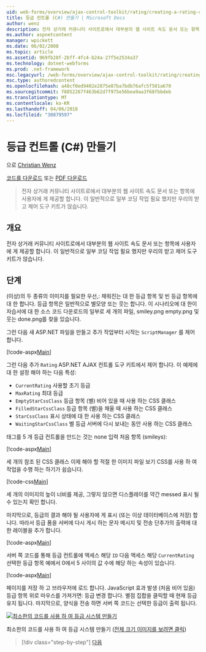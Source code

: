 ```yaml
---
uid: web-forms/overview/ajax-control-toolkit/rating/creating-a-rating-control-cs
title: 등급 컨트롤 (C#) 만들기 | Microsoft Docs
author: wenz
description: 전자 상거래 커뮤니티 사이트로에서 대부분의 웹 사이트 속도 문서 또는 항목에 사용자에 게 제공할 합니다. 이 일반적으로 일부 코딩 작업 필요 하지만 대 한는 중...
ms.author: aspnetcontent
manager: wpickett
ms.date: 06/02/2008
ms.topic: article
ms.assetid: 969fb28f-2bff-4fc4-b24a-27f5e2534a37
ms.technology: dotnet-webforms
ms.prod: .net-framework
msc.legacyurl: /web-forms/overview/ajax-control-toolkit/rating/creating-a-rating-control-cs
msc.type: authoredcontent
ms.openlocfilehash: a48cf0ed9402e2875e87ba7bdb76afc5f501a670
ms.sourcegitcommit: f8852267f463b62d7f975e56bea9aa3f68fbbdeb
ms.translationtype: MT
ms.contentlocale: ko-KR
ms.lasthandoff: 04/06/2018
ms.locfileid: "30879597"
---
```

<a name="creating-a-rating-control-c"></a>등급 컨트롤 (C#) 만들기
====================
으로 [Christian Wenz](https://github.com/wenz)

[코드를 다운로드](http://download.microsoft.com/download/9/3/f/93f8daea-bebd-4821-833b-95205389c7d0/rating0.cs.zip) 또는 [PDF 다운로드](http://download.microsoft.com/download/2/d/c/2dc10e34-6983-41d4-9c08-f78f5387d32b/rating0CS.pdf)

> 전자 상거래 커뮤니티 사이트로에서 대부분의 웹 사이트 속도 문서 또는 항목에 사용자에 게 제공할 합니다. 이 일반적으로 일부 코딩 작업 필요 했지만 우리의 받고 제어 도구 키트가 않습니다.


## <a name="overview"></a>개요

전자 상거래 커뮤니티 사이트로에서 대부분의 웹 사이트 속도 문서 또는 항목에 사용자에 게 제공할 합니다. 이 일반적으로 일부 코딩 작업 필요 했지만 우리의 받고 제어 도구 키트가 않습니다.

## <a name="steps"></a>단계

(이상)의 두 종류의 이미지를 필요한 우선,: 채워진는 대 한 등급 항목 및 빈 등급 항목에 대 한 합니다. 등급 항목은 일반적으로 별모양 또는 웃는 합니다. 이 시나리오에 대 한이 자습서에 대 한 소스 코드 다운로드의 일부로 세 개의 파일, smiley.png empty.png 및 웃는 done.png를 찾을 있습니다.

그런 다음 새 ASP.NET 파일을 만들고 추가 작업부터 시작는 `ScriptManager` 를 제어 합니다.

[!code-aspx[Main](creating-a-rating-control-cs/samples/sample1.aspx)]

그런 다음 추가 `Rating` ASP.NET AJAX 컨트롤 도구 키트에서 제어 합니다. 이 예제에 대 한 설정 해야 하는 다음 특성:

- `CurrentRating` 사용할 초기 등급
- `MaxRating` 최대 등급
- `EmptyStarCssClass` 등급 항목 (별) 비어 있을 때 사용 하는 CSS 클래스
- `FilledStarCssClass` 등급 항목 (별)을 채울 때 사용 하는 CSS 클래스
- `StarCssClass` 표시 상태에 대 한 사용 하는 CSS 클래스
- `WaitingStarCssClass` 별 등급 서버에 다시 보내는 동안 사용 하는 CSS 클래스

태그를 5 개 등급 컨트롤을 만드는 것는 none 입력 처음 항목 (smileys):

[!code-aspx[Main](creating-a-rating-control-cs/samples/sample2.aspx)]

세 개의 참조 된 CSS 클래스 이제 해야 할 적절 한 이미지 파일 보기 CSS를 사용 하 여 작업을 수행 하는 하기가 쉽습니다.

[!code-css[Main](creating-a-rating-control-cs/samples/sample3.css)]

세 개의 이미지의 높이 너비를 제공, 그렇지 않으면 디스플레이를 약간 messed 표시 될 수 있는지 확인 합니다.

마지막으로, 등급의 결과 해야 될 사용자에 게 표시 (또는 이상 데이터베이스에 저장) 합니다. 따라서 등급 폼을 서버에 다시 게시 하는 문자 메시지 및 전송 단추가의 출력에 대 한 레이블을 추가 합니다.

[!code-aspx[Main](creating-a-rating-control-cs/samples/sample4.aspx)]

서버 쪽 코드를 통해 등급 컨트롤에 액세스 해당 `ID` 다음 액세스 해당 `CurrentRating` 선택한 등급 항목 예에서 0에서 5 사이의 값 수에 해당 하는 속성이 있습니다.

[!code-aspx[Main](creating-a-rating-control-cs/samples/sample5.aspx)]

페이지를 저장 하 고 브라우저에 로드 합니다. JavaScript 효과 발생 (처음 비어 있음) 등급 항목 위로 마우스를 가져가면: 등급 변경 합니다. 별점 집합을 클릭할 때 현재 등급 유지 됩니다. 마지막으로, 양식을 전송 하면 서버 쪽 코드는 선택한 등급이 출력 됩니다.


[![최소한의 코드를 사용 하 여 등급 시스템 만들기](creating-a-rating-control-cs/_static/image2.png)](creating-a-rating-control-cs/_static/image1.png)

최소한의 코드를 사용 하 여 등급 시스템 만들기 ([전체 크기 이미지를 보려면 클릭](creating-a-rating-control-cs/_static/image3.png))

> [!div class="step-by-step"]
> [다음](creating-a-rating-control-vb.md)
